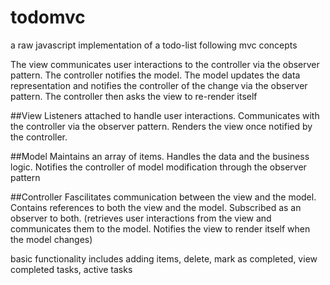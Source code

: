 # todomvc
a raw javascript implementation of a todo-list following mvc concepts

The view communicates user interactions to the controller via the observer pattern. The controller notifies the model.
The model updates the data representation and notifies the controller of the change via the observer pattern. The controller then asks the view
to re-render itself

##View
Listeners attached to handle user interactions. Communicates with the controller via the observer pattern.
Renders the view once notified by the controller.

##Model
Maintains an array of items. Handles the data and the business logic. Notifies the controller of model modification
through the observer pattern

##Controller
Fascilitates communication between the view and the model. Contains references to both the view and the model. Subscribed as an
observer to both. (retrieves user interactions from the view and communicates them to the model. Notifies the view to render
itself when the model changes)

basic functionality includes adding items, delete, mark as completed, view completed tasks, active tasks
